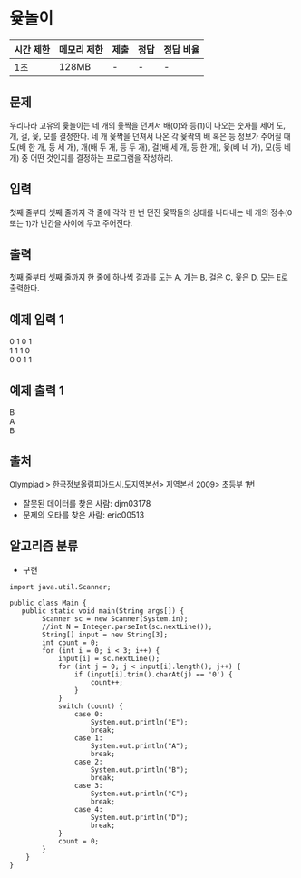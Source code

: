
# 윷놀이 

| 시간 제한 | 메모리 제한 |제출|정답|정답 비율|
|--|--|--| -- |--|
|  1초  | 128MB| - |- |-  |


## 문제

<span
style=" 
font-size: 10pt;
">우리나라 고유의 윷놀이는 네 개의 윷짝을 던져서 배(0)와 등(1)이 나오는 숫자를 세어 도, 개, 걸, 윷, 모를 결정한다. 네 개 윷짝을 던져서 나온 각 윷짝의 배 혹은 등 정보가 주어질 때 도(배 한 개, 등 세 개), 개(배 두 개, 등 두 개), 걸(배 세 개, 등 한 개), 윷(배 네 개), 모(등 네 개) 중 어떤 것인지를 결정하는 프로그램을 작성하라.</span>

## 입력

<span
style=" 
font-size: 10pt;
">첫째 줄부터 셋째 줄까지 각 줄에 각각 한 번 던진 윷짝들의 상태를 나타내는 네 개의 정수(0 또는 1)가 빈칸을 사이에 두고 주어진다.</span>

## 출력

<span
style=" 
font-size: 10pt;
">첫째 줄부터 셋째 줄까지 한 줄에 하나씩 결과를 도는 A, 개는 B, 걸은 C, 윷은 D, 모는 E로 출력한다.</span>

## 예제 입력 1 
<span
style=" 
font-size: 10pt;
">
0 1 0 1<br>
1 1 1 0<br>
0 0 1 1
</span>
## 예제 출력 1 
<span
style=" 
font-size: 10pt;
">
B<br>
A<br>
B
</span>

## 출처
<span
style=" 
font-size: 10pt;
">
Olympiad >  한국정보올림피아드시․도지역본선>  지역본선 2009>  초등부 1번

-   잘못된 데이터를 찾은 사람:  djm03178
-   문제의 오타를 찾은 사람:  eric00513
</span>

## 알고리즘 분류
<span
style=" 
font-size: 10pt;
">
-   구현
</span>

```
import java.util.Scanner;

public class Main {
   public static void main(String args[]) {
        Scanner sc = new Scanner(System.in);
        //int N = Integer.parseInt(sc.nextLine());
        String[] input = new String[3];
        int count = 0;
        for (int i = 0; i < 3; i++) {
            input[i] = sc.nextLine();
            for (int j = 0; j < input[i].length(); j++) {
                if (input[i].trim().charAt(j) == '0') {
                    count++;
                }
            }
            switch (count) {
                case 0:
                    System.out.println("E");
                    break;
                case 1:
                    System.out.println("A");
                    break;
                case 2:
                    System.out.println("B");
                    break;
                case 3:
                    System.out.println("C");
                    break;
                case 4:
                    System.out.println("D");
                    break;
            }
            count = 0;
        }
    }
}
```
<!--stackedit_data:
eyJoaXN0b3J5IjpbMTU4NTc0NTU5MF19
-->
